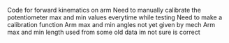 Code for forward kinematics on arm
Need to manually calibrate the potentiometer max and min values everytime while testing 
Need to make a calibration function
Arm max and min angles not yet given by mech
Arm max and min length used from some old data im not sure is correct

